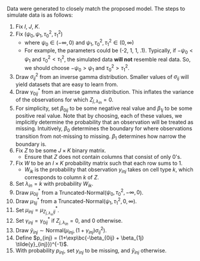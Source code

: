 <!-- TODO
- [ ] Please explain this in a plain text rather than in "enumerate". Include specific true values used to simulate data.
-->

Data were generated to closely match the proposed model. The steps to simulate
data is as follows:

1. Fix $I$, $J$, $K$.
2. Fix $(\psi_0, \psi_1, \tau^2_0, \tau^2_1)$
    - where $\psi_0 \in (-\infty, 0)$ and $\psi_1, \tau^2_0, \tau^2_1 \in (0,\infty)$
    - For example, the parameters could be (-2, 1, 1, .1). Typically, if $-\psi_0 < \psi_1$ and $\tau^2_0 < \tau^2_1$, the simulated data **will not** resemble real data. So, we should choose $-\psi_0 > \psi_1$ and $\tau^2_0 > \tau^2_1$.
3. Draw $\sigma^2_{ij}$ from an inverse gamma distribution. Smaller values of $\sigma_{ij}$ will yield datasets that are easy to learn from.
4. Draw $\gamma^*_{0ij}$ from an inverse gamma distribution. This inflates the variance of the observations for which $Z_{j,\lambda_{in}} = 0$.
5. For simplicity, set $\beta_{0ij}$ to be some negative real value and $\beta_{1j}$ to be some positive real value. Note that by choosing, each of these values, we implicitly determine the probability that an observation will be treated as missing. Intuitively, $\beta_0$ determines the boundary for where observations transition from not-missing to missing. $\beta_1$ determines how narrow the boundary is.
6. Fix $Z$ to be some $J \times K$ binary matrix. 
    - Ensure that $Z$ does not contain columns that consist of only 0's.
7. Fix $W$ to be an $I \times K$ probability matrix such that each row sums to 1.
    - $W_{ik}$ is the probability that observation $y_{inj}$ takes on cell type $k$, which corresponds to column $k$ of $Z$.
8. Set $\lambda_{in} = k$ with probability $W_{ik}$.
9. Draw $\mu^*_{0ij}$ from a Truncated-Normal($\psi_0, \tau^2_0, -\infty, 0$).
10. Draw $\mu^*_{1ij}$ from a Truncated-Normal($\psi_1, \tau^2_1, 0, \infty$).
11. Set $\mu_{inj} = \mu^*_{Z_{j,\lambda_{in}}ij}$.
12. Set $\gamma_{inj} = \gamma^*_{0ij}$ if $Z_{j,\lambda_{in}} = 0$, and 0 otherwise.
13. Draw $\tilde{y}_{inj} \sim \text{Normal}(\mu_{inj}, (1+\gamma_{inj})\sigma^2_{ij})$.
14. Define $p_{inj} = (1+\exp\bc{-\beta_{0ij} + \beta_{1j} \tilde{y}_{inj}})^{-1}$.
15. With probability $p_{inj}$, set $y_{inj}$ to be missing, and $\tilde{y}_{inj}$ otherwise.


